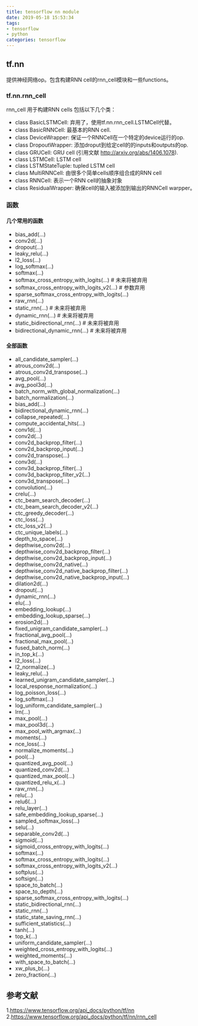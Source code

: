 ```yaml
---
title: tensorflow nn module
date: 2019-05-18 15:53:34
tags:
- tensorflow
- python
categories: tensorflow
---
```


## tf.nn
提供神经网络op。包含构建RNN cell的rnn_cell模块和一些functions。

### tf.nn.rnn_cell
rnn_cell 用于构建RNN cells
包括以下几个类：
- class BasicLSTMCell: 弃用了，使用tf.nn.rnn_cell.LSTMCell代替。
- class BasicRNNCell: 最基本的RNN cell.
- class DeviceWrapper: 保证一个RNNCell在一个特定的device运行的op.
- class DropoutWrapper: 添加droput到给定cell的的inputs和outputs的op.
- class GRUCell: GRU cell (引用文献 http://arxiv.org/abs/1406.1078).
- class LSTMCell: LSTM cell 
- class LSTMStateTuple: tupled LSTM cell
- class MultiRNNCell: 由很多个简单cells顺序组合成的RNN cell 
- class RNNCell: 表示一个RNN cell的抽象对象
- class ResidualWrapper: 确保cell的输入被添加到输出的RNNCell warpper。

### 函数
#### 几个常用的函数
- bias_add(...)
- conv2d(...)
- dropout(...)
- leaky_relu(...)
- l2_loss(...)
- log_softmax(...)
- softmax(...)
- softmax_cross_entropy_with_logits(...)	# 未来将被弃用
- softmax_cross_entropy_with_logits_v2(...) # 参数弃用
- sparse_softmax_cross_entropy_with_logits(...)
- raw_rnn(...)
- static_rnn(...) # 未来将被弃用
- dynamic_rnn(...) # 未来将被弃用
- static_bidirectional_rnn(...) # 未来将被弃用
- bidirectional_dynamic_rnn(...) # 未来将被弃用



#### 全部函数
- all_candidate_sampler(...)
- atrous_conv2d(...)
- atrous_conv2d_transpose(...)
- avg_pool(...)
- avg_pool3d(...)
- batch_norm_with_global_normalization(...)
- batch_normalization(...)
- bias_add(...)
- bidirectional_dynamic_rnn(...)
- collapse_repeated(...)
- compute_accidental_hits(...)
- conv1d(...)
- conv2d(...)
- conv2d_backprop_filter(...)
- conv2d_backprop_input(...)
- conv2d_transpose(...)
- conv3d(...)
- conv3d_backprop_filter(...)
- conv3d_backprop_filter_v2(...)
- conv3d_transpose(...)
- convolution(...)
- crelu(...)
- ctc_beam_search_decoder(...)
- ctc_beam_search_decoder_v2(...)
- ctc_greedy_decoder(...)
- ctc_loss(...)
- ctc_loss_v2(...)
- ctc_unique_labels(...)
- depth_to_space(...)
- depthwise_conv2d(...)
- depthwise_conv2d_backprop_filter(...)
- depthwise_conv2d_backprop_input(...)
- depthwise_conv2d_native(...)
- depthwise_conv2d_native_backprop_filter(...)
- depthwise_conv2d_native_backprop_input(...)
- dilation2d(...)
- dropout(...)
- dynamic_rnn(...)
- elu(...)
- embedding_lookup(...)
- embedding_lookup_sparse(...)
- erosion2d(...)
- fixed_unigram_candidate_sampler(...)
- fractional_avg_pool(...)
- fractional_max_pool(...)
- fused_batch_norm(...)
- in_top_k(...)
- l2_loss(...)
- l2_normalize(...)
- leaky_relu(...)
- learned_unigram_candidate_sampler(...)
- local_response_normalization(...)
- log_poisson_loss(...)
- log_softmax(...)
- log_uniform_candidate_sampler(...)
- lrn(...)
- max_pool(...)
- max_pool3d(...)
- max_pool_with_argmax(...)
- moments(...)
- nce_loss(...)
- normalize_moments(...)
- pool(...)
- quantized_avg_pool(...)
- quantized_conv2d(...)
- quantized_max_pool(...)
- quantized_relu_x(...)
- raw_rnn(...)
- relu(...)
- relu6(...)
- relu_layer(...)
- safe_embedding_lookup_sparse(...)
- sampled_softmax_loss(...)
- selu(...)
- separable_conv2d(...)
- sigmoid(...)
- sigmoid_cross_entropy_with_logits(...)
- softmax(...)
- softmax_cross_entropy_with_logits(...)
- softmax_cross_entropy_with_logits_v2(...)
- softplus(...)
- softsign(...)
- space_to_batch(...)
- space_to_depth(...)
- sparse_softmax_cross_entropy_with_logits(...)
- static_bidirectional_rnn(...)
- static_rnn(...)
- static_state_saving_rnn(...)
- sufficient_statistics(...)
- tanh(...)
- top_k(...)
- uniform_candidate_sampler(...)
- weighted_cross_entropy_with_logits(...)
- weighted_moments(...)
- with_space_to_batch(...)
- xw_plus_b(...)
- zero_fraction(...)

## 参考文献
1.https://www.tensorflow.org/api_docs/python/tf/nn
2.https://www.tensorflow.org/api_docs/python/tf/nn/rnn_cell
